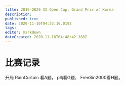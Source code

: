 ```yaml
---
title: 2019-2020 XX Open Cup, Grand Prix of Korea
description: 
published: true
date: 2020-11-16T04:53:16.019Z
tags: 
editor: markdown
dateCreated: 2020-11-16T04:48:42.188Z
---
```


# 比赛记录
开局 RainCurtain 看A题， pllj看G题， FreeSin2000看H题。

